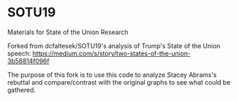 # SOTU19
Materials for State of the Union Research

Forked from dcfaltesek/SOTU19's analysis of Trump's State of the Union speech: https://medium.com/s/story/two-states-of-the-union-3b58814f096f

The purpose of this fork is to use this code to analyze Stacey Abrams's rebuttal and compare/contrast with the original graphs to see what could be gathered.
